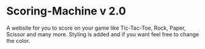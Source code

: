# Scoring-Machine v 2.0
A website for you to score on your game like Tic-Tac-Toe, Rock, Paper, Scissor and many more. Styling is added and if you want feel free to change the color.
